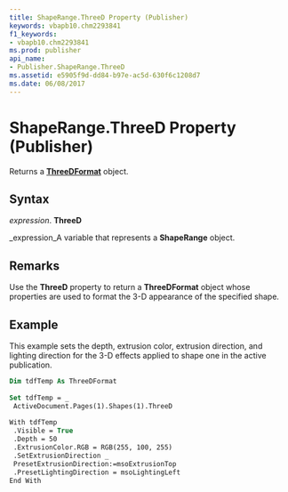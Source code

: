 ```yaml
---
title: ShapeRange.ThreeD Property (Publisher)
keywords: vbapb10.chm2293841
f1_keywords:
- vbapb10.chm2293841
ms.prod: publisher
api_name:
- Publisher.ShapeRange.ThreeD
ms.assetid: e5905f9d-dd84-b97e-ac5d-630f6c1208d7
ms.date: 06/08/2017
---
```



# ShapeRange.ThreeD Property (Publisher)

Returns a  **[ThreeDFormat](Publisher.ThreeDFormat.md)** object.


## Syntax

 _expression_. **ThreeD**

 _expression_A variable that represents a  **ShapeRange** object.


## Remarks

Use the  **ThreeD** property to return a **ThreeDFormat** object whose properties are used to format the 3-D appearance of the specified shape.


## Example

This example sets the depth, extrusion color, extrusion direction, and lighting direction for the 3-D effects applied to shape one in the active publication.


```vb
Dim tdfTemp As ThreeDFormat 
 
Set tdfTemp = _ 
 ActiveDocument.Pages(1).Shapes(1).ThreeD 
 
With tdfTemp 
 .Visible = True 
 .Depth = 50 
 .ExtrusionColor.RGB = RGB(255, 100, 255) 
 .SetExtrusionDirection _ 
 PresetExtrusionDirection:=msoExtrusionTop 
 .PresetLightingDirection = msoLightingLeft 
End With 

```


